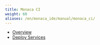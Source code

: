 ```yaml
---
title: Monaca CI
weight: 60
aliases: /en/monaca_ide/manual/monaca_ci/
---
```


- [Overview](overview/)
- [Deploy Services](supported_services/)
